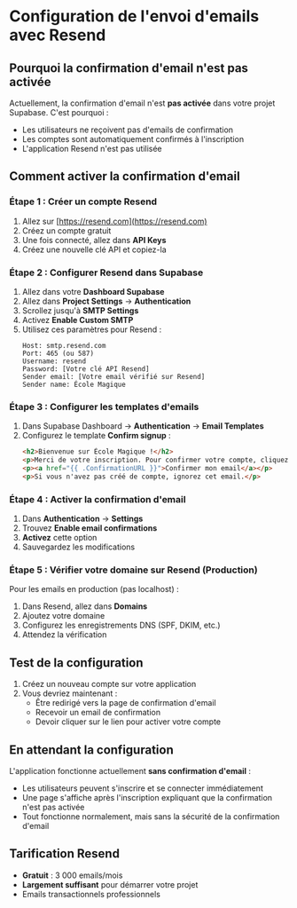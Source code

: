 # Configuration de l'envoi d'emails avec Resend

## Pourquoi la confirmation d'email n'est pas activée

Actuellement, la confirmation d'email n'est **pas activée** dans votre projet Supabase. C'est pourquoi :
- Les utilisateurs ne reçoivent pas d'emails de confirmation
- Les comptes sont automatiquement confirmés à l'inscription
- L'application Resend n'est pas utilisée

## Comment activer la confirmation d'email

### Étape 1 : Créer un compte Resend

1. Allez sur [https://resend.com](https://resend.com)
2. Créez un compte gratuit
3. Une fois connecté, allez dans **API Keys**
4. Créez une nouvelle clé API et copiez-la

### Étape 2 : Configurer Resend dans Supabase

1. Allez dans votre **Dashboard Supabase**
2. Allez dans **Project Settings** → **Authentication**
3. Scrollez jusqu'à **SMTP Settings**
4. Activez **Enable Custom SMTP**
5. Utilisez ces paramètres pour Resend :
   ```
   Host: smtp.resend.com
   Port: 465 (ou 587)
   Username: resend
   Password: [Votre clé API Resend]
   Sender email: [Votre email vérifié sur Resend]
   Sender name: École Magique
   ```

### Étape 3 : Configurer les templates d'emails

1. Dans Supabase Dashboard → **Authentication** → **Email Templates**
2. Configurez le template **Confirm signup** :
   ```html
   <h2>Bienvenue sur École Magique !</h2>
   <p>Merci de votre inscription. Pour confirmer votre compte, cliquez sur le lien ci-dessous :</p>
   <p><a href="{{ .ConfirmationURL }}">Confirmer mon email</a></p>
   <p>Si vous n'avez pas créé de compte, ignorez cet email.</p>
   ```

### Étape 4 : Activer la confirmation d'email

1. Dans **Authentication** → **Settings**
2. Trouvez **Enable email confirmations**
3. **Activez** cette option
4. Sauvegardez les modifications

### Étape 5 : Vérifier votre domaine sur Resend (Production)

Pour les emails en production (pas localhost) :
1. Dans Resend, allez dans **Domains**
2. Ajoutez votre domaine
3. Configurez les enregistrements DNS (SPF, DKIM, etc.)
4. Attendez la vérification

## Test de la configuration

1. Créez un nouveau compte sur votre application
2. Vous devriez maintenant :
   - Être redirigé vers la page de confirmation d'email
   - Recevoir un email de confirmation
   - Devoir cliquer sur le lien pour activer votre compte

## En attendant la configuration

L'application fonctionne actuellement **sans confirmation d'email** :
- Les utilisateurs peuvent s'inscrire et se connecter immédiatement
- Une page s'affiche après l'inscription expliquant que la confirmation n'est pas activée
- Tout fonctionne normalement, mais sans la sécurité de la confirmation d'email

## Tarification Resend

- **Gratuit** : 3 000 emails/mois
- **Largement suffisant** pour démarrer votre projet
- Emails transactionnels professionnels

